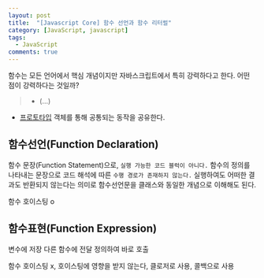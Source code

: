```yaml
---
layout: post
title:  "[Javascript Core] 함수 선언과 함수 리터럴"
category: [JavaScript, javascript]
tags:
  - JavaScript
comments: true
---
```


함수는 모든 언어에서 핵심 개념이지만 자바스크립트에서 특히 강력하다고 한다. 어떤 점이 강력하다는 것일까?

> - (...)
- [프로토타입]() 객체를 통해 공통되는 동작을 공유한다.

## 함수선언(Function Declaration)
함수 문장(Function Statement)으로, `실행 가능한 코드 블럭이 아니다.`
함수의 정의를 나타내는 문장으로 코드 해석에 따른 `수행 경로가 존재하지 않는다.`
실행하여도 어떠한 결과도 반환되지 않는다는 의미로 함수선언문을 클래스와 동일한 개념으로 이해해도 된다.

함수 호이스팅 o


## 함수표현(Function Expression)
변수에 저장
다른 함수에 전달
정의하여 바로 호출

함수 호이스팅 x, 호이스팅에 영향을 받지 않는다, 클로저로 사용, 콜백으로 사용